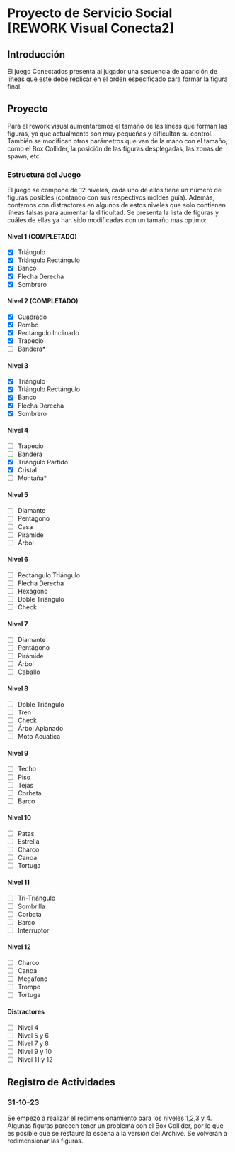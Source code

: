 # Proyecto de Servicio Social [REWORK Visual Conecta2]

## Introducción
El juego Conectados presenta al jugador una secuencia de aparición de líneas que este debe replicar en el orden especificado para formar la figura final.

## Proyecto
Para el rework visual aumentaremos el tamaño de las líneas que forman las figuras, ya que actualmente son muy pequeñas y dificultan su control. También se modifican otros parámetros que van de la mano con el tamaño, como el Box Collider, la posición de las figuras desplegadas, las zonas de spawn, etc.

### Estructura del Juego
El juego se compone de 12 niveles, cada uno de ellos tiene un número de figuras posibles (contando con sus respectivos moldes guía). Además, contamos con distractores en algunos de estos niveles que solo contienen líneas falsas para aumentar la dificultad. Se presenta la lista de figuras y cuáles de ellas ya han sido modificadas con un tamaño mas optimo:

#### Nivel 1 (COMPLETADO)
- [x] Triángulo
- [x] Triángulo Rectángulo
- [x] Banco
- [x] Flecha Derecha
- [x] Sombrero

#### Nivel 2 (COMPLETADO)
- [x] Cuadrado
- [x] Rombo
- [x] Rectángulo Inclinado
- [x] Trapecio
- [ ] Bandera*

#### Nivel 3
- [x] Triángulo
- [x] Triángulo Rectángulo
- [x] Banco
- [x] Flecha Derecha
- [x] Sombrero

#### Nivel 4
- [ ] Trapecio
- [ ] Bandera
- [x] Triángulo Partido
- [x] Cristal
- [ ] Montaña*

#### Nivel 5
- [ ] Diamante
- [ ] Pentágono
- [ ] Casa
- [ ] Pirámide
- [ ] Árbol

#### Nivel 6
- [ ] Rectángulo Triángulo
- [ ] Flecha Derecha
- [ ] Hexágono
- [ ] Doble Triángulo
- [ ] Check

#### Nivel 7
- [ ] Diamante
- [ ] Pentágono
- [ ] Pirámide
- [ ] Árbol
- [ ] Caballo

#### Nivel 8
- [ ] Doble Triángulo
- [ ] Tren
- [ ] Check
- [ ] Árbol Aplanado
- [ ] Moto Acuatica

#### Nivel 9
- [ ] Techo
- [ ] Piso
- [ ] Tejas
- [ ] Corbata
- [ ] Barco

#### Nivel 10
- [ ] Patas
- [ ] Estrella
- [ ] Charco
- [ ] Canoa
- [ ] Tortuga

#### Nivel 11
- [ ] Tri-Triángulo
- [ ] Sombrilla
- [ ] Corbata
- [ ] Barco
- [ ] Interruptor

#### Nivel 12
- [ ] Charco
- [ ] Canoa
- [ ] Megáfono
- [ ] Trompo
- [ ] Tortuga

#### Distractores
- [ ] Nivel 4
- [ ] Nivel 5 y 6
- [ ] Nivel 7 y 8
- [ ] Nivel 9 y 10
- [ ] Nivel 11 y 12

## Registro de Actividades

### 31-10-23
Se empezó a realizar el redimensionamiento para los niveles 1,2,3 y 4. Algunas figuras parecen tener un problema con el Box Collider, por lo que es posible que se restaure la escena a la versión del Archive. Se volverán a redimensionar las figuras.
